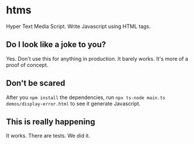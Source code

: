 # htms

Hyper Text Media Script. Write Javascript using HTML tags.

## Do I look like a joke to you?

Yes. Don't use this for anything in production. It barely works. It's more of a proof of concept.

## Don't be scared

After you `npm install` the dependencies, run `npx ts-node main.ts demos/display-error.html` to see it generate Javascript.

## This is really happening

It works. There are tests. We did it.
